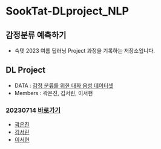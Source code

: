 # SookTat-DLproject_NLP
## 감정분류 예측하기
- 숙탯 2023 여름 딥러닝 Project 과정을 기록하는 저장소입니다.


## DL Project
- DATA : [감정 분류를 위한 대화 음성 데이터셋](https://aihub.or.kr/aihubdata/data/view.do?currMenu=115&topMenu=100&dataSetSn=263)
- Members : 곽은진, 김서린, 이서현  

### 20230714  [바로가기](https://github.com/eunjin413/SookTat-DLproject_NLP/tree/main/0714)
- [곽은진]()
- [김서린]()
- [이서현]()
